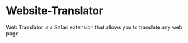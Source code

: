 # Website-Translator
Web Translator is a Safari extension that allows you to translate any web page
